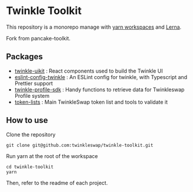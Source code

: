 # Twinkle Toolkit

This repository is a monorepo manage with [yarn workspaces](https://classic.yarnpkg.com/en/docs/workspaces/) and [Lerna](https://lerna.js.org/). 

Fork from pancake-toolkit.

## Packages

- [twinkle-uikit](https://github.com/twinkleswap/twinkle-toolkit/tree/master/packages/twinkle-uikit) : React components used to build the Twinkle UI
- [eslint-config-twinkle](https://github.com/twinkleswap/twinkle-toolkit/tree/master/packages/eslint-config-twinkle) : An ESLint config for twinkle, with Typescript and Prettier support
- [twinkle-profile-sdk](https://github.com/twinkleswap/twinkle-toolkit/tree/master/packages/twinkle-profile-sdk) : Handy functions to retrieve data for Twinkleswap Profile system
- [token-lists](https://github.com/twinkleswap/twinkle-toolkit/tree/master/packages/token-lists) : Main TwinkleSwap token list and tools to validate it

## How to use

Clone the repository 

```
git clone git@github.com:twinkleswap/twinkle-toolkit.git
```

Run yarn at the root of the workspace

```
cd twinkle-toolkit
yarn
```

Then, refer to the readme of each project.
